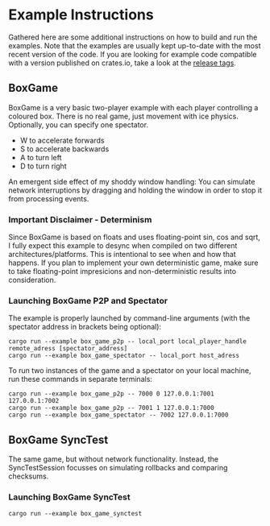 # Example Instructions

Gathered here are some additional instructions on how to build and run the examples. Note that the examples are usually kept up-to-date with the most recent version of the code. If you are looking for example code compatible with a version published on crates.io, take a look at the [release tags](https://github.com/gschup/ggrs/tags).

## BoxGame

BoxGame is a very basic two-player example with each player controlling a coloured box.
There is no real game, just movement with ice physics. Optionally,
you can specify one spectator.

- W to accelerate forwards
- S to accelerate backwards
- A to turn left
- D to turn right

An emergent side effect of my shoddy window handling: You can simulate network interruptions by
dragging and holding the window in order to stop it from processing events.

### Important Disclaimer - Determinism

Since BoxGame is based on floats and uses floating-point sin, cos and sqrt,
I fully expect this example to desync when compiled on two different architectures/platforms.
This is intentional to see when and how that happens. If you plan to implement your own
deterministic game, make sure to take floating-point impresicions and non-deterministic results into consideration.

### Launching BoxGame P2P and Spectator

The example is properly launched by command-line arguments
(with the spectator address in brackets being optional):

```shell
cargo run --example box_game_p2p -- local_port local_player_handle remote_adress [spectator_address]
cargo run --example box_game_spectator -- local_port host_adress
```

To run two instances of the game and a spectator on your local machine,
run these commands in separate terminals:

```shell
cargo run --example box_game_p2p -- 7000 0 127.0.0.1:7001 127.0.0.1:7002
cargo run --example box_game_p2p -- 7001 1 127.0.0.1:7000 
cargo run --example box_game_spectator -- 7002 127.0.0.1:7000 
```

## BoxGame SyncTest

The same game, but without network functionality.
Instead, the SyncTestSession focusses on simulating rollbacks and comparing checksums.

### Launching BoxGame SyncTest

```shell
cargo run --example box_game_synctest
```
